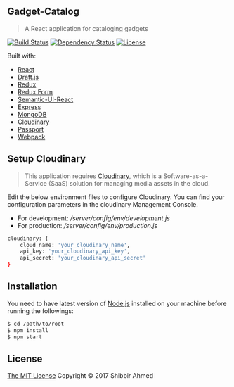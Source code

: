 ## Gadget-Catalog
> A React application for cataloging gadgets

[![Build Status](https://travis-ci.org/shibbir/gadget-catalog.svg?branch=master)](https://travis-ci.org/shibbir/gadget-catalog)
[![Dependency Status](https://david-dm.org/shibbir/gadget-catalog.svg)](https://david-dm.org/shibbir/gadget-catalog)
[![License](https://img.shields.io/badge/license-MIT-blue.svg)](http://opensource.org/licenses/MIT)

Built with:

- [React](https://facebook.github.io/react/)
- [Draft.js](https://facebook.github.io/draft-js/)
- [Redux](http://redux.js.org/)
- [Redux Form](http://redux-form.com)
- [Semantic-UI-React](http://react.semantic-ui.com)
- [Express](http://expressjs.com/)
- [MongoDB](https://www.mongodb.com/)
- [Cloudinary](http://cloudinary.com/documentation/solution_overview)
- [Passport](http://passportjs.org/)
- [Webpack](https://webpack.github.io/)

## Setup Cloudinary

> This application requires [Cloudinary](http://cloudinary.com/documentation/solution_overview), which is a Software-as-a-Service (SaaS) solution for managing media assets in the cloud.

Edit the below environment files to configure Cloudinary. You can find your configuration parameters in the cloudinary Management Console.

- For development: */server/config/env/development.js*
- For production: */server/config/env/production.js*

```bash
cloudinary: {
    cloud_name: 'your_cloudinary_name',
    api_key: 'your_cloudinary_api_key',
    api_secret: 'your_cloudinary_api_secret'
}
```

## Installation

You need to have latest version of [Node.js](https://nodejs.org/en/) installed on your machine before running the followings:

```bash
$ cd /path/to/root
$ npm install
$ npm start
```

## License
<a href="https://opensource.org/licenses/MIT">The MIT License</a> Copyright &copy; 2017 Shibbir Ahmed
